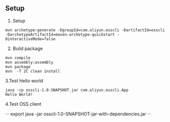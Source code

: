 
## Setup

1. Setup

```
mvn archetype:generate -DgroupId=com.aliyun.osscli -DartifactId=osscli -DarchetypeArtifactId=maven-archetype-quickstart -DinteractiveMode=false
```

2. Build package

```
mvn compile
mvn assembly:assembly
mvn package
mvn  -T 2C clean install
```

3.Test Hello world

```
java -cp osscli-1.0-SNAPSHOT.jar com.aliyun.osscli.App
Hello World!
```

4.Test OSS client

···
export 
java -jar osscli-1.0-SNAPSHOT-jar-with-dependencies.jar
···

